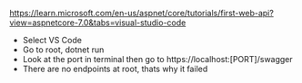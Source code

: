 https://learn.microsoft.com/en-us/aspnet/core/tutorials/first-web-api?view=aspnetcore-7.0&tabs=visual-studio-code

- Select VS Code
- Go to root, dotnet run
- Look at the port in terminal then go to https://localhost:[PORT]/swagger
- There are no endpoints at root, thats why it failed